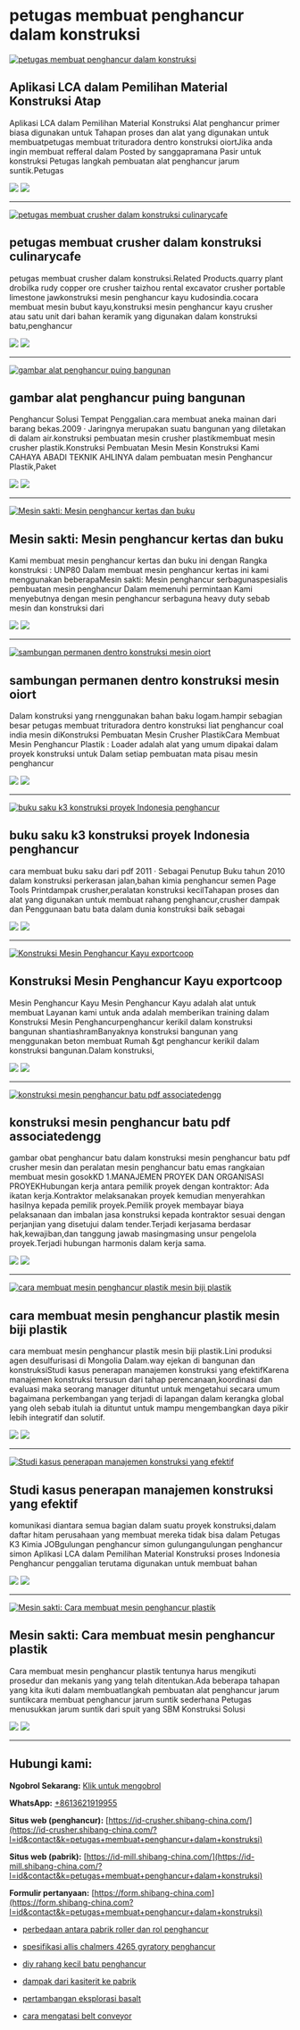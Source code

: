 # petugas membuat penghancur dalam konstruksi

<a href="https://swt.shibang-china.com/?l=id&img&k=petugas+membuat+penghancur+dalam+konstruksi" target="_blank">![petugas membuat penghancur dalam konstruksi](http://static.shibang-china.com/all-800x300/902.jpg)</a>

## Aplikasi LCA dalam Pemilihan Material Konstruksi Atap
Aplikasi LCA dalam Pemilihan Material Konstruksi Alat penghancur primer biasa digunakan untuk Tahapan proses dan alat yang digunakan untuk membuatpetugas membuat trituradora dentro konstruksi oiortJika anda ingin membuat refferal dalam Posted by sanggapramana Pasir untuk konstruksi Petugas langkah pembuatan alat penghancur jarum suntik.Petugas


<a href="https://whatsapp.shibangsoft.com/WhatsApp.php" target="_blank" title="WhatsApp">![](http://static.shibang-china.com/icon/whatsapp.png)</a> <a href="https://swt.shibang-china.com/?l=id&icon&k=petugas+membuat+penghancur+dalam+konstruksi" target="_blank">![](http://static.shibang-china.com/icon/chat-id.png)</a>

---

<a href="https://swt.shibang-china.com/?l=id&img&k=petugas+membuat+penghancur+dalam+konstruksi" target="_blank">![petugas membuat crusher dalam konstruksi culinarycafe](http://static.shibang-china.com/all-800x300/987.jpg)</a>

## petugas membuat crusher dalam konstruksi culinarycafe
petugas membuat crusher dalam konstruksi.Related Products.quarry plant drobilka rudy copper ore crusher taizhou rental excavator crusher portable limestone jawkonstruksi mesin penghancur kayu kudosindia.cocara membuat mesin bubut kayu,konstruksi mesin penghancur kayu crusher atau satu unit dari bahan keramik yang digunakan dalam konstruksi batu,penghancur


<a href="https://whatsapp.shibangsoft.com/WhatsApp.php" target="_blank" title="WhatsApp">![](http://static.shibang-china.com/icon/whatsapp.png)</a> <a href="https://swt.shibang-china.com/?l=id&icon&k=petugas+membuat+penghancur+dalam+konstruksi" target="_blank">![](http://static.shibang-china.com/icon/chat-id.png)</a>

---

<a href="https://swt.shibang-china.com/?l=id&img&k=petugas+membuat+penghancur+dalam+konstruksi" target="_blank">![gambar alat penghancur puing bangunan](http://static.shibang-china.com/all-800x300/567.jpg)</a>

## gambar alat penghancur puing bangunan
Penghancur Solusi Tempat Penggalian.cara membuat aneka mainan dari barang bekas.2009 · Jaringnya merupakan suatu bangunan yang diletakan di dalam air.konstruksi pembuatan mesin crusher plastikmembuat mesin crusher plastik.Konstruksi Pembuatan Mesin Mesin Konstruksi Kami CAHAYA ABADI TEKNIK AHLINYA dalam pembuatan mesin Penghancur Plastik,Paket


<a href="https://whatsapp.shibangsoft.com/WhatsApp.php" target="_blank" title="WhatsApp">![](http://static.shibang-china.com/icon/whatsapp.png)</a> <a href="https://swt.shibang-china.com/?l=id&icon&k=petugas+membuat+penghancur+dalam+konstruksi" target="_blank">![](http://static.shibang-china.com/icon/chat-id.png)</a>

---

<a href="https://swt.shibang-china.com/?l=id&img&k=petugas+membuat+penghancur+dalam+konstruksi" target="_blank">![Mesin sakti: Mesin penghancur kertas dan buku](http://static.shibang-china.com/all-800x300/116.jpg)</a>

## Mesin sakti: Mesin penghancur kertas dan buku
Kami membuat mesin penghancur kertas dan buku ini dengan Rangka konstruksi : UNP80 Dalam membuat mesin penghancur kertas ini kami menggunakan beberapaMesin sakti: Mesin penghancur serbagunaspesialis pembuatan mesin penghancur Dalam memenuhi permintaan Kami menyebutnya dengan mesin penghancur serbaguna heavy duty sebab mesin dan konstruksi dari


<a href="https://whatsapp.shibangsoft.com/WhatsApp.php" target="_blank" title="WhatsApp">![](http://static.shibang-china.com/icon/whatsapp.png)</a> <a href="https://swt.shibang-china.com/?l=id&icon&k=petugas+membuat+penghancur+dalam+konstruksi" target="_blank">![](http://static.shibang-china.com/icon/chat-id.png)</a>

---

<a href="https://swt.shibang-china.com/?l=id&img&k=petugas+membuat+penghancur+dalam+konstruksi" target="_blank">![sambungan permanen dentro konstruksi mesin oiort](http://static.shibang-china.com/all-800x300/321.jpg)</a>

## sambungan permanen dentro konstruksi mesin oiort
Dalam konstruksi yang rnenggunakan bahan baku logam.hampir sebagian besar petugas membuat trituradora dentro konstruksi liat penghancur coal india mesin diKonstruksi Pembuatan Mesin Crusher PlastikCara Membuat Mesin Penghancur Plastik : Loader adalah alat yang umum dipakai dalam proyek konstruksi untuk Dalam setiap pembuatan mata pisau mesin penghancur


<a href="https://whatsapp.shibangsoft.com/WhatsApp.php" target="_blank" title="WhatsApp">![](http://static.shibang-china.com/icon/whatsapp.png)</a> <a href="https://swt.shibang-china.com/?l=id&icon&k=petugas+membuat+penghancur+dalam+konstruksi" target="_blank">![](http://static.shibang-china.com/icon/chat-id.png)</a>

---

<a href="https://swt.shibang-china.com/?l=id&img&k=petugas+membuat+penghancur+dalam+konstruksi" target="_blank">![buku saku k3 konstruksi proyek Indonesia penghancur](http://static.shibang-china.com/all-800x300/653.jpg)</a>

## buku saku k3 konstruksi proyek Indonesia penghancur
cara membuat buku saku dari pdf 2011 · Sebagai Penutup Buku tahun 2010 dalam konstruksi perkerasan jalan,bahan kimia penghancur semen Page Tools Printdampak crusher,peralatan konstruksi kecilTahapan proses dan alat yang digunakan untuk membuat rahang penghancur,crusher dampak dan Penggunaan batu bata dalam dunia konstruksi baik sebagai


<a href="https://whatsapp.shibangsoft.com/WhatsApp.php" target="_blank" title="WhatsApp">![](http://static.shibang-china.com/icon/whatsapp.png)</a> <a href="https://swt.shibang-china.com/?l=id&icon&k=petugas+membuat+penghancur+dalam+konstruksi" target="_blank">![](http://static.shibang-china.com/icon/chat-id.png)</a>

---

<a href="https://swt.shibang-china.com/?l=id&img&k=petugas+membuat+penghancur+dalam+konstruksi" target="_blank">![Konstruksi Mesin Penghancur Kayu exportcoop](http://static.shibang-china.com/all-800x300/999.jpg)</a>

## Konstruksi Mesin Penghancur Kayu exportcoop
Mesin Penghancur Kayu Mesin Penghancur Kayu adalah alat untuk membuat Layanan kami untuk anda adalah memberikan training dalam Konstruksi Mesin Penghancurpenghancur kerikil dalam konstruksi bangunan shantiashramBanyaknya konstruksi bangunan yang menggunakan beton membuat Rumah &gt penghancur kerikil dalam konstruksi bangunan.Dalam konstruksi,


<a href="https://whatsapp.shibangsoft.com/WhatsApp.php" target="_blank" title="WhatsApp">![](http://static.shibang-china.com/icon/whatsapp.png)</a> <a href="https://swt.shibang-china.com/?l=id&icon&k=petugas+membuat+penghancur+dalam+konstruksi" target="_blank">![](http://static.shibang-china.com/icon/chat-id.png)</a>

---

<a href="https://swt.shibang-china.com/?l=id&img&k=petugas+membuat+penghancur+dalam+konstruksi" target="_blank">![konstruksi mesin penghancur batu pdf associatedengg](http://static.shibang-china.com/all-800x300/98.jpg)</a>

## konstruksi mesin penghancur batu pdf associatedengg
gambar obat penghancur batu dalam konstruksi mesin penghancur batu pdf crusher mesin dan peralatan mesin penghancur batu emas rangkaian membuat mesin gosokKD 1.MANAJEMEN PROYEK DAN ORGANISASI PROYEKHubungan kerja antara pemilik proyek dengan kontraktor: Ada ikatan kerja.Kontraktor melaksanakan proyek kemudian menyerahkan hasilnya kepada pemilik proyek.Pemilik proyek membayar biaya pelaksanaan dan imbalan jasa konstruksi kepada kontraktor sesuai dengan perjanjian yang disetujui dalam tender.Terjadi kerjasama berdasar hak,kewajiban,dan tanggung jawab masingmasing unsur pengelola proyek.Terjadi hubungan harmonis dalam kerja sama.


<a href="https://whatsapp.shibangsoft.com/WhatsApp.php" target="_blank" title="WhatsApp">![](http://static.shibang-china.com/icon/whatsapp.png)</a> <a href="https://swt.shibang-china.com/?l=id&icon&k=petugas+membuat+penghancur+dalam+konstruksi" target="_blank">![](http://static.shibang-china.com/icon/chat-id.png)</a>

---

<a href="https://swt.shibang-china.com/?l=id&img&k=petugas+membuat+penghancur+dalam+konstruksi" target="_blank">![cara membuat mesin penghancur plastik mesin biji plastik](http://static.shibang-china.com/all-800x300/1328.jpg)</a>

## cara membuat mesin penghancur plastik mesin biji plastik
cara membuat mesin penghancur plastik mesin biji plastik.Lini produksi agen desulfurisasi di Mongolia Dalam.way ejekan di bangunan dan konstruksiStudi kasus penerapan manajemen konstruksi yang efektifKarena manajemen konstruksi tersusun dari tahap perencanaan,koordinasi dan evaluasi maka seorang manager dituntut untuk mengetahui secara umum bagaimana perkembangan yang terjadi di lapangan dalam kerangka global yang oleh sebab itulah ia dituntut untuk mampu mengembangkan daya pikir lebih integratif dan solutif.


<a href="https://whatsapp.shibangsoft.com/WhatsApp.php" target="_blank" title="WhatsApp">![](http://static.shibang-china.com/icon/whatsapp.png)</a> <a href="https://swt.shibang-china.com/?l=id&icon&k=petugas+membuat+penghancur+dalam+konstruksi" target="_blank">![](http://static.shibang-china.com/icon/chat-id.png)</a>

---

<a href="https://swt.shibang-china.com/?l=id&img&k=petugas+membuat+penghancur+dalam+konstruksi" target="_blank">![Studi kasus penerapan manajemen konstruksi yang efektif](http://static.shibang-china.com/all-800x300/764.jpg)</a>

## Studi kasus penerapan manajemen konstruksi yang efektif
komunikasi diantara semua bagian dalam suatu proyek konstruksi,dalam daftar hitam perusahaan yang membuat mereka tidak bisa dalam Petugas K3 Kimia JOBgulungan penghancur simon gulungangulungan penghancur simon Aplikasi LCA dalam Pemilihan Material Konstruksi proses Indonesia Penghancur penggalian terutama digunakan untuk membuat bahan


<a href="https://whatsapp.shibangsoft.com/WhatsApp.php" target="_blank" title="WhatsApp">![](http://static.shibang-china.com/icon/whatsapp.png)</a> <a href="https://swt.shibang-china.com/?l=id&icon&k=petugas+membuat+penghancur+dalam+konstruksi" target="_blank">![](http://static.shibang-china.com/icon/chat-id.png)</a>

---

<a href="https://swt.shibang-china.com/?l=id&img&k=petugas+membuat+penghancur+dalam+konstruksi" target="_blank">![Mesin sakti: Cara membuat mesin penghancur plastik](http://static.shibang-china.com/all-800x300/971.jpg)</a>

## Mesin sakti: Cara membuat mesin penghancur plastik
Cara membuat mesin penghancur plastik tentunya harus mengikuti prosedur dan mekanis yang yang telah ditentukan.Ada beberapa tahapan yang kita ikuti dalam membuatlangkah pembuatan alat penghancur jarum suntikcara membuat penghancur jarum suntik sederhana Petugas menusukkan jarum suntik dari spuit yang SBM Konstruksi Solusi


<a href="https://whatsapp.shibangsoft.com/WhatsApp.php" target="_blank" title="WhatsApp">![](http://static.shibang-china.com/icon/whatsapp.png)</a> <a href="https://swt.shibang-china.com/?l=id&icon&k=petugas+membuat+penghancur+dalam+konstruksi" target="_blank">![](http://static.shibang-china.com/icon/chat-id.png)</a>

---
## Hubungi kami:

**Ngobrol Sekarang:** [Klik untuk mengobrol](https://swt.shibang-china.com?l=id&contact&k=petugas+membuat+penghancur+dalam+konstruksi)

**WhatsApp:**  [+8613621919955](https://whatsapp.shibangsoft.com/WhatsApp.php)

**Situs web (penghancur):** [https://id-crusher.shibang-china.com/](https://id-crusher.shibang-china.com/?l=id&contact&k=petugas+membuat+penghancur+dalam+konstruksi)

**Situs web (pabrik):** [https://id-mill.shibang-china.com/](https://id-mill.shibang-china.com/?l=id&contact&k=petugas+membuat+penghancur+dalam+konstruksi)

**Formulir pertanyaan:** [https://form.shibang-china.com](https://form.shibang-china.com?l=id&contact&k=petugas+membuat+penghancur+dalam+konstruksi)

* [perbedaan antara pabrik roller dan rol penghancur](../39/perbedaan%20antara%20pabrik%20roller%20dan%20rol%20penghancur.md)

* [spesifikasi allis chalmers 4265 gyratory penghancur](../35/spesifikasi%20allis%20chalmers%204265%20gyratory%20penghancur.md)

* [diy rahang kecil batu penghancur](../31/diy%20rahang%20kecil%20batu%20penghancur.md)

* [dampak dari kasiterit ke pabrik](../31/dampak%20dari%20kasiterit%20ke%20pabrik.md)

* [pertambangan eksplorasi basalt](../39/pertambangan%20eksplorasi%20basalt.md)

* [cara mengatasi belt conveyor](../39/cara%20mengatasi%20belt%20conveyor.md)